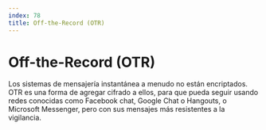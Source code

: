 ```yaml
---
index: 78
title: Off-the-Record (OTR)
---
```

# Off-the-Record (OTR) 

 Los sistemas de mensajería instantánea a menudo no están encriptados. OTR es una forma de agregar cifrado a ellos, para que pueda seguir usando redes conocidas como Facebook chat, Google Chat o Hangouts, o Microsoft Messenger, pero con sus mensajes más resistentes a la vigilancia.